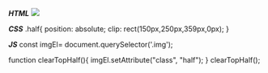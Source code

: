 ***HTML***
<img class="img" src="./assets/alan_kay.jpg">

***CSS***
.half{
    position: absolute;
    clip: rect(150px,250px,359px,0px);
}

***JS***
const imgEl= document.querySelector('.img');

function clearTopHalf(){
    imgEl.setAttribute("class", "half");
}
clearTopHalf();


